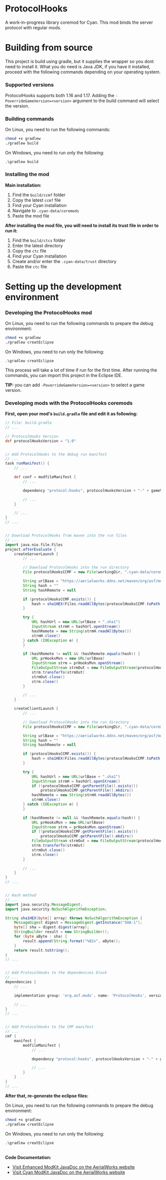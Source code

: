 # ProtocolHooks
A work-in-progress library coremod for Cyan.
This mod binds the server protocol with regular mods.

# Building from source
This project is build using gradle, but it supplies the wrapper so you dont need to install it.
What you do need is Java JDK, if you have it installed, proceed with the following commands depending on your operating system.

### Supported versions
ProtocolHooks supports both 1.16 and 1.17.
Adding the `-PoverrideGameVersion=<version>` argument to the build command will select the version.

### Building commands
On Linux, you need to run the following commands:
```bash
chmod +x gradlew
./gradlew build
```

On Windows, you need to run only the following:
```batch
.\gradlew build
```

### Installing the mod
<b>Main installation:</b>

1. Find the `build/ccmf` folder
2. Copy the latest `ccmf` file
3. Find your Cyan installation
4. Navigate to `.cyan-data/coremods`
5. Paste the mod file


<b>After installing the mod file, you will need to install its trust file in order to run it:</b>

1. Find the `build/ctcs` folder
2. Enter the latest directory
3. Copy the `ctc` file
4. Find your Cyan installation
5. Create and/or enter the `.cyan-data/trust` directory
6. Paste the `ctc` file


# Setting up the development environment
### Developing the ProtocolHooks mod
On Linux, you need to run the following commands to prepare the debug environment:
```bash
chmod +x gradlew
./gradlew creatEclipse
```

On Windows, you need to run only the following:
```batch
.\gradlew creatEclipse
```

This process will take a lot of time if run for the first time.
After running the commands, you can import this project in the Eclipse IDE.

<b>TIP:</b> you can add `-PoverrideGameVersion=<version>` to select a game version.

### Developing mods with the ProtocolHooks coremods
<b>First, open your mod's `build.gradle` file and edit it as following:</b>
```groovy
// File: build.gradle
// ...

// ProtocolHooks Version
def protocolHooksVersion = "1.0"


// Add ProtocolHooks to the debug run manifest
// ...
task runManifest() {
    // ...

    def conf = modfileManifest {
        // ...

        dependency "protocol:hooks", protocolHooksVersion + "-" + gameVersion

        // ...
    }

    // ...
}
// ...


// Download ProtocolHooks from maven into the run files
// ...
import java.nio.file.Files
project.afterEvaluate {
    createServerLaunch {
        // ...

        // Download ProtocolHooks into the run directory
        File protocolHooksCCMF = new File(workingDir, ".cyan-data/coremods/protocolhooks.ccmf")

        String urlBase = "https://aerialworks.ddns.net/maven/org/asf/mods/ProtocolHooks/" + protocolHooksVersion + "-" + gameVersion + "/ProtocolHooks-" + protocolHooksVersion + "-" + gameVersion + ".ccmf"
        String hash = ""
        String hashRemote = null

        if (protocolHooksCCMF.exists()) {
            hash = sha1HEX(Files.readAllBytes(protocolHooksCCMF.toPath()))
        }

        try {
            URL hashUrl = new URL(urlBase + ".sha1")
            InputStream strmH = hashUrl.openStream()
            hashRemote = new String(strmH.readAllBytes())
            strmH.close()
        } catch (IOException e) {        
        }

        if (hashRemote != null && !hashRemote.equals(hash)) {
            URL prHooksMvn = new URL(urlBase)
            InputStream strm = prHooksMvn.openStream()
            FileOutputStream strmOut = new FileOutputStream(protocolHooksCCMF)
            strm.transferTo(strmOut)
            strmOut.close()
            strm.close()
        }

        // ...
    }

    createClientLaunch {
        // ...

        // Download ProtocolHooks into the run directory
        File protocolHooksCCMF = new File(workingDir, ".cyan-data/coremods/protocolhooks.ccmf")

        String urlBase = "https://aerialworks.ddns.net/maven/org/asf/mods/ProtocolHooks/" + protocolHooksVersion + "-" + gameVersion + "/ProtocolHooks-" + protocolHooksVersion + "-" + gameVersion + ".ccmf"
        String hash = ""
        String hashRemote = null

        if (protocolHooksCCMF.exists()) {
            hash = sha1HEX(Files.readAllBytes(protocolHooksCCMF.toPath()))
        }

        try {
            URL hashUrl = new URL(urlBase + ".sha1")
            InputStream strmH = hashUrl.openStream()
            if (!protocolHooksCCMF.getParentFile().exists())
                protocolHooksCCMF.getParentFile().mkdirs()
            hashRemote = new String(strmH.readAllBytes())
            strmH.close()
        } catch (IOException e) {        
        }

        if (hashRemote != null && !hashRemote.equals(hash)) {
            URL prHooksMvn = new URL(urlBase)
            InputStream strm = prHooksMvn.openStream()
            if (!protocolHooksCCMF.getParentFile().exists())
                protocolHooksCCMF.getParentFile().mkdirs()
            FileOutputStream strmOut = new FileOutputStream(protocolHooksCCMF)
            strm.transferTo(strmOut)
            strmOut.close()
            strm.close()
        }

        // ...
    }
}
// ...


// Hash method
// ...
import java.security.MessageDigest;
import java.security.NoSuchAlgorithmException;

String sha1HEX(byte[] array) throws NoSuchAlgorithmException {
    MessageDigest digest = MessageDigest.getInstance("SHA-1");
    byte[] sha = digest.digest(array);
    StringBuilder result = new StringBuilder();
    for (byte aByte : sha) {
        result.append(String.format("%02x", aByte));
    }
    return result.toString();
}
// ...


// Add ProtocolHooks to the dependencies block
// ...
dependencies {
    // ...

    implementation group: 'org.asf.mods', name: 'ProtocolHooks', version: protocolHooksVersion + "-" + gameVersion

    // ...
}
// ...


// Add ProtocolHooks to the CMF manifest
// ...
cmf {
    manifest {
        modfileManifest {
            // ...

            dependency "protocol:hooks", protocolHooksVersion + "-" + gameVersion

            // ...
        }
    }
}
// ...
```

<b>After that, re-generate the eclipse files:</b>

On Linux, you need to run the following commands to prepare the debug environment:
```bash
chmod +x gradlew
./gradlew creatEclipse
```

On Windows, you need to run only the following:
```batch
.\gradlew creatEclipse
```

<br/>
<b>Code Documentation:</b><br/>

- [Visit Enhanced ModKit JavaDoc on the AerialWorks website](https://aerialworks.ddns.net/javadoc/ProtocolHooks)
- [Visit Cyan ModKit JavaDoc on the AerialWorks website](https://aerialworks.ddns.net/javadoc/Cyan/ModKit)
